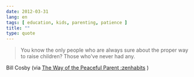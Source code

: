 ```yaml
---
date: 2012-03-31
lang: en
tags: [ education, kids, parenting, patience ]
title: ""
type: quote
---
```


> You know the only people who are always sure about the proper way to
> raise children? Those who've never had any.

Bill Cosby (via [The Way of the Peaceful Parent
:zenhabits](http://zenhabits.net/the-way/) )

